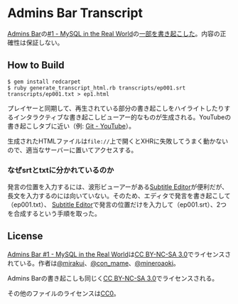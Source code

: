 # Admins Bar Transcript

[Admins Bar](http://adminsbar.mirakui.com/)の[#1 - MySQL in the Real World](https://soundcloud.com/adminsbar/adminsbar-1)の[一部を書き起こした](https://github.com/vzvu3k6k/adminsbar-unofficial-transcript/blob/master/transcripts/ep001.txt)。内容の正確性は保証しない。

## How to Build

```
$ gem install redcarpet
$ ruby generate_transcript_html.rb transcripts/ep001.srt transcripts/ep001.txt > ep1.html
```

プレイヤーと同期して、再生されている部分の書き起こしをハイライトしたりするインタラクティブな書き起こしビューアー的なものが生成される。YouTubeの書き起こしタブに近い（例: [Git - YouTube](http://www.youtube.com/watch?v=8dhZ9BXQgc4)）。

生成されたHTMLファイルは`file://`上で開くとXHRに失敗してうまく動かないので、適当なサーバーに置いてアクセスする。

### なぜsrtとtxtに分かれているのか

発言の位置を入力するには、波形ビューアーがある[Subtitle Editor](http://home.gna.org/subtitleeditor/)が便利だが、長文を入力するのには向いていない。そのため、エディタで発言を書き起こして（ep001.txt）、
[Subtitle Editor](http://home.gna.org/subtitleeditor/)で発言の位置だけを入力して（ep001.srt）、2つを合成するという手順を取った。

## License

[Admins Bar #1 - MySQL in the Real World](https://soundcloud.com/adminsbar/adminsbar-1)は[CC BY-NC-SA 3.0](http://creativecommons.org/licenses/by-nc-sa/3.0/)でライセンスされている。作者は[@mirakui](http://twitter.com/mirakui)、[@con_mame](https://twitter.com/con_mame)、[@mineroaoki](https://twitter.com/mineroaoki)。

Admins Barの書き起こしも同じく[CC BY-NC-SA 3.0](http://creativecommons.org/licenses/by-nc-sa/3.0/)でライセンスされる。

その他のファイルのライセンスは[CC0](http://creativecommons.org/publicdomain/zero/1.0/)。
